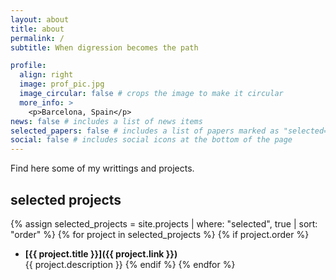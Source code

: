 ```yaml
---
layout: about
title: about
permalink: /
subtitle: When digression becomes the path

profile:
  align: right
  image: prof_pic.jpg
  image_circular: false # crops the image to make it circular
  more_info: >
    <p>Barcelona, Spain</p>
news: false # includes a list of news items
selected_papers: false # includes a list of papers marked as "selected={true}"
social: false # includes social icons at the bottom of the page
---
```


Find here some of my writtings and projects.

## selected projects

{% assign selected_projects = site.projects | where: "selected", true | sort: "order" %}
{% for project in selected_projects %}
{% if project.order %}

- **[{{ project.title }}]({{ project.link }})**  
   {{ project.description }}
  {% endif %}
  {% endfor %}
